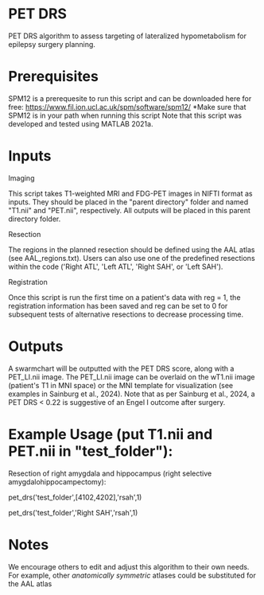 # PET DRS
PET DRS algorithm to assess targeting of lateralized hypometabolism for epilepsy surgery planning.

# Prerequisites
SPM12 is a prerequesite to run this script and can be downloaded here for free: https://www.fil.ion.ucl.ac.uk/spm/software/spm12/
*Make sure that SPM12 is in your path when running this script
Note that this script was developed and tested using MATLAB 2021a.

# Inputs
Imaging

This script takes T1-weighted MRI and FDG-PET images in NIFTI format as inputs. They should be placed in the "parent directory" folder and named "T1.nii" and "PET.nii", respectively. All outputs will be placed in this parent directory folder.

Resection

The regions in the planned resection should be defined using the AAL atlas (see AAL_regions.txt). Users can also use one of the predefined resections within the code ('Right ATL', 'Left ATL', 'Right SAH', or 'Left SAH').

Registration

Once this script is run the first time on a patient's data with reg = 1, the registration information has been saved and reg can be set to 0 for subsequent tests of alternative resections to decrease processing time.

# Outputs
A swarmchart will be outputted with the PET DRS score, along with a PET_LI.nii image. The PET_LI.nii image can be overlaid on the wT1.nii image (patient's T1 in MNI space) or the MNI template for visualization (see examples in Sainburg et al., 2024). Note that as per Sainburg et al., 2024, a PET DRS < 0.22 is suggestive of an Engel I outcome after surgery.

# Example Usage (put T1.nii and PET.nii in "test_folder"):
Resection of right amygdala and hippocampus (right selective amygdalohippocampectomy):

pet_drs('test_folder',[4102,4202],'rsah',1)

pet_drs('test_folder','Right SAH','rsah',1)

# Notes
We encourage others to edit and adjust this algorithm to their own needs. For example, other *anatomically symmetric* atlases could be substituted for the AAL atlas
